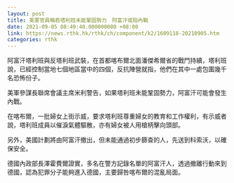 ```yaml
---
layout: post
title: 美軍官員稱若塔利班未能鞏固勢力　阿富汗或陷內戰
date: 2021-09-05 08:49:40.000000000 +08:00
link: https://news.rthk.hk/rthk/ch/component/k2/1609118-20210905.htm
categories: rthk
---
```


阿富汗塔利班與反塔利班武裝，在首都喀布爾北面潘傑希爾省的戰鬥持續，塔利班說，已經控制當地七個地區當中的四個，反抗陣營就指，他們在其中一處包圍幾千名恐怖份子。

美軍參謀長聯席會議主席米利警告，如果塔利班未能鞏固勢力，阿富汗可能會發生內戰。

在喀布爾，一批婦女上街示威，要求塔利班尊重婦女的教育和工作權利，有示威者說，塔利班成員以催淚氣體驅散，亦有婦女被人用槍柄擊向頭部。

另外，美國計劃將由阿富汗撤出，但未能通過初步篩查的人，先送到科索沃，以確保安全。

德國內政部長澤霍費爾證實，多名在警方記錄名單的阿富汗人，透過撤離行動來到德國，認為犯罪分子能夠進入德國，主要歸咎喀布爾的混亂局面。
